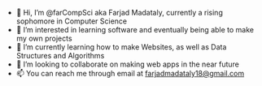 - 👋 Hi, I’m @farCompSci aka Farjad Madataly, currently a rising sophomore in Computer Science
- 👀 I’m interested in learning software and eventually being able to make my own projects 
- 🌱 I’m currently learning how to make Websites, as well as Data Structures and Algorithms
- 💞️ I’m looking to collaborate on making web apps in the near future 
- 📫 You can reach me through email at farjadmadataly18@gmail.com

<!---
farCompSci/farCompSci is a ✨ special ✨ repository because its `README.md` (this file) appears on your GitHub profile.
You can click the Preview link to take a look at your changes.
--->
